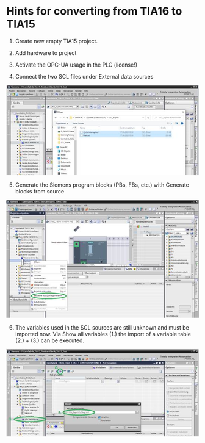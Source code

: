 # Hints for converting from TIA16 to TIA15

1. Create new empty TIA15 project.

2. Add hardware to project

3. Activate the OPC-UA usage in the PLC (license!)

4. Connect the two SCL files under External data sources

![hints_TIA15_TIA16](doc/hints_TIA15_TIA16_1.png "1")

5. Generate the Siemens program blocks (PBs, FBs, etc.) with Generate blocks from source

![hints_TIA15_TIA16](doc/hints_TIA15_TIA16_2.png "2")

6. The variables used in the SCL sources are still unknown and must be imported now. Via Show all variables (1.) the import of a variable table (2.) + (3.) can be executed.

![hints_TIA15_TIA16](doc/hints_TIA15_TIA16_3.png "3")
